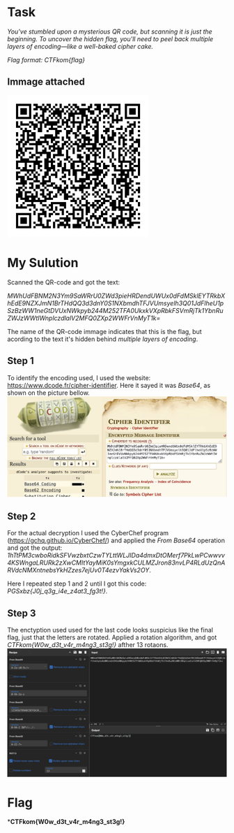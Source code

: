# Task
*You've stumbled upon a mysterious QR code, but scanning it is just the beginning. To uncover the hidden flag, you'll need to peel back multiple layers of encoding—like a well-baked cipher cake.*

*Flag format: CTFkom{flag}*

## Immage attached
![flag](./images/flag.png)

# My Sulution
Scanned the QR-code and got the text:

*MWhUdFBNM2N3Ym9SaWRrU0ZWd3pieHRDendUWUx0dFdMSklEYTRkbXhEdE9NZXJmN1BrTHdQQ3d3dnY0S1NXbmdhTFJVUmsyelh3Q01JdFlheU1pSzBzWW1neGtDVUxNWkpyb244M252TFA0UkxkVXpRbkFSVmRjTk1YbnRuZWJzWWtIWnplczdlalV2MFQ0ZXp2WWFrVnMyT1k=*

The name of the QR-code immage indicates that this is the flag, but acording to the text it's hidden behind *multiple layers of encoding*. 

## Step 1
To identify the encoding used, I used the website: https://www.dcode.fr/cipher-identifier. Here it sayed it was *Base64*, as shown on the picture bellow.
![cipher-identifier](./images/CipherIdentifier.jpg)

## Step 2
For the actual decryption I used the CyberChef program (https://gchq.github.io/CyberChef/) and applied the *From Base64* operation and got the output: *1hTtPM3cwboRidkSFVwzbxtCzwTYLttWLJIDa4dmxDtOMerf7PkLwPCwwvv4KSWngaLRURk2zXwCMItYayMiK0sYmgxkCULMZJron83nvLP4RLdUzQnARVdcNMXntnebsYkHZzes7ejUv0T4ezvYakVs2OY*.

Here I repeated step 1 and 2 until I got this code: *PGSxbz{J0j_q3g_i4e_z4at3_fg3t!}*.

## Step 3
The enctyption used used for the last code looks suspicius like the final flag, just that the letters are rotated. Applied a rotation algorithm, and got *CTFkom{W0w_d3t_v4r_m4ng3_st3g!}* afther 13 rotaons.
![CyberChef](./images/CyberChef.jpg)

# Flag
***CTFkom{W0w_d3t_v4r_m4ng3_st3g!}**